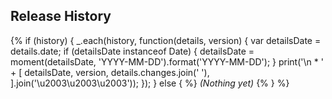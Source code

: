 ## Release History
{% if (history) {
  _.each(history, function(details, version) {
    var detailsDate = details.date;
    if (detailsDate instanceof Date) {
      detailsDate = moment(detailsDate, 'YYYY-MM-DD').format('YYYY-MM-DD');
    }
    print('\n * ' + [
      detailsDate,
      version,
      details.changes.join(' '),
    ].join('\u2003\u2003\u2003'));
  });
} else { %}
_(Nothing yet)_
{% } %}